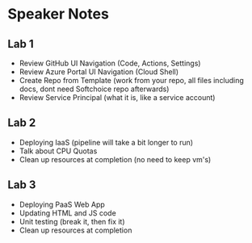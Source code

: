 # Speaker Notes

## Lab 1

- Review GitHub UI Navigation (Code, Actions, Settings)
- Review Azure Portal UI Navigation (Cloud Shell)
- Create Repo from Template (work from your repo, all files including docs, dont need Softchoice repo afterwards)
- Review Service Principal (what it is, like a service account)

## Lab 2

- Deploying IaaS (pipeline will take a bit longer to run)
- Talk about CPU Quotas
- Clean up resources at completion (no need to keep vm's)

## Lab 3

- Deploying PaaS Web App
- Updating HTML and JS code
- Unit testing (break it, then fix it)
- Clean up resources at completion
